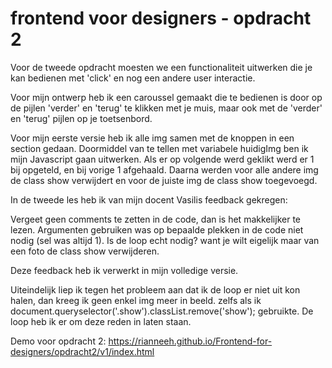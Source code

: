 # frontend voor designers - opdracht 2

Voor de tweede opdracht moesten we een functionaliteit uitwerken die je kan bedienen met 'click' en nog een andere user interactie.

Voor mijn ontwerp heb ik een caroussel gemaakt die te bedienen is door op de pijlen 'verder' en 'terug' te klikken met je muis, maar ook met de 'verder' en 'terug' pijlen op je toetsenbord.

Voor mijn eerste versie heb ik alle img samen met de knoppen in een section gedaan. Doormiddel van te tellen met variabele huidigImg ben ik mijn Javascript gaan uitwerken. Als er op volgende werd geklikt werd er 1 bij opgeteld, en bij vorige 1 afgehaald. Daarna werden voor alle andere img de class show verwijdert en voor de juiste img de class show toegevoegd.

In de tweede les heb ik van mijn docent Vasilis feedback gekregen:

Vergeet geen comments te zetten in de code, dan is het makkelijker te lezen.
Argumenten gebruiken was op bepaalde plekken in de code niet nodig (sel was altijd 1).
Is de loop echt nodig? want je wilt eigelijk maar van een foto de class show verwijderen.

Deze feedback heb ik verwerkt in mijn volledige versie.

Uiteindelijk liep ik tegen het probleem aan dat ik de loop er niet uit kon halen, dan kreeg ik geen enkel img meer in beeld. zelfs als ik document.queryselector('.show').classList.remove('show'); gebruikte. De loop heb ik er om deze reden in laten staan.

Demo voor opdracht 2: https://rianneeh.github.io/Frontend-for-designers/opdracht2/v1/index.html
